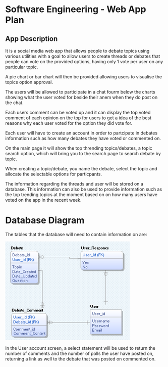 # Software Engineering - Web App Plan

## App Description

It is a social media web app that allows people to debate topics using various
utilities with a goal to allow users to create threads or debates that people
can vote on the provided options, having only 1 vote per user on any
particular topic.

A pie chart or bar chart will then be provided allowing users to visualise
the topics option approval.

The users will be allowed to participate in a chat fourm below the charts
showing what the user voted for beside their anem when they do post
on the chat.

Each users comment can be voted up and it can display the top voted
comment of each opinion on the top for users to get a idea of the
best reasons why each user voted for the option they did vote for.

Each user will have to create an account in order to partcipate in debates
information such as how many debates they have voted or commented on.

On the main page it will show the top thrending topics/debates, a topic
search option, which will bring you to the search page to search debate by
topic.

When creating a topic/debate, you name the debate, select the topic and
allocate the selectable options for particpants.

The information regarding the threads and user will be stored on a
database. This information can also be used to provide information
such as the top trending topics at the moment based on on how many
users have voted on the app in the recent week.
	
# Database Diagram

The tables that the database will need to contain information on are:
		 
![Image of diagram](Images/DB_Diagram.png)

In the User account screen, a select statement will be used to return the number
of comments and the number of polls the user have posted on, returning a link
as well to the debate that was posted on commented on.
